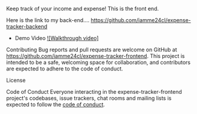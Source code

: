 Keep track of your income and expense!
This is the front end.

Here is the link to my back-end....
https://github.com/iamme24cl/expense-tracker-backend


* Demo Video
[![Walkthrough video]](https://youtu.be/id_dLnYas-U)


Contributing Bug reports and pull requests are welcome on GitHub at https://github.com/iamme24cl/expense-tracker-frontend. This project is intended to be a safe, welcoming space for collaboration, and contributors are expected to adhere to the code of conduct.

License


Code of Conduct
Everyone interacting in the expense-tracker-frontend project's codebases, issue trackers, chat rooms and mailing lists is expected to follow the 
[code of conduct](https://github.com/iamme24cl/expense-tracker-frontend/blob/main/CODE_OF_CONDUCT.md).
